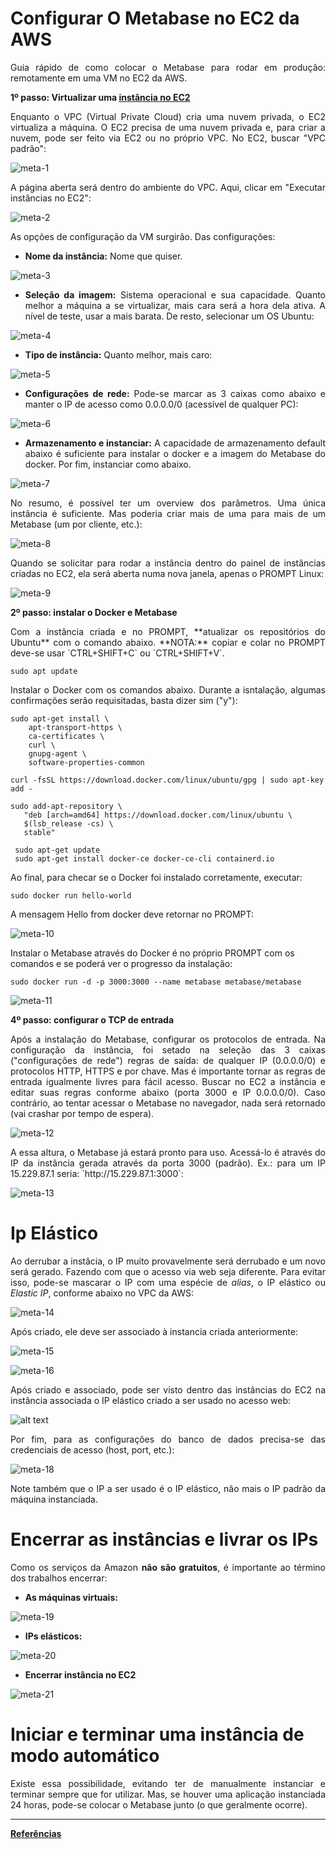 <h1>Configurar O Metabase no EC2 da AWS</h1>

<p align='justify'>Guia rápido de como colocar o Metabase para rodar em produção: remotamente em uma VM no EC2 da AWS.</p>

**1º passo: Virtualizar uma [instância no EC2](https://sa-east-1.console.aws.amazon.com/ec2/home?region=sa-east-1#Home:)**

<p align='justify'>Enquanto o VPC (Virtual Private Cloud) cria uma nuvem privada, o EC2 virtualiza a máquina. O EC2 precisa de uma nuvem privada e, para criar a nuvem, pode ser feito via EC2 ou no próprio VPC. No EC2, buscar "VPC padrão":</p>

![meta-1](../../../assets/meta-1.png)

<p align='justify'>A página aberta será dentro do ambiente do VPC. Aqui, clicar em "Executar instâncias no EC2":</p>

![meta-2](../../../assets/meta-2.png)

As opções de configuração da VM surgirão. Das configurações:

<ul><li><p align="justify"><b>Nome da instância:</b> Nome que quiser.</p></li></ul>

![meta-3](../../../assets/meta-3.png)

<ul><li><p align="justify"><b>Seleção da imagem:</b> Sistema operacional e sua capacidade. Quanto melhor a máquina a se virtualizar, mais cara será a hora dela ativa. A nível de teste, usar a mais barata. De resto, selecionar um OS Ubuntu:</p></li></ul>

![meta-4](../../../assets/meta-4.png)
    
<ul><li align="justify"><b>Tipo de instância:</b> Quanto melhor, mais caro:</p></li></ul>

![meta-5](../../../assets/meta-5.png)

<ul><li><p align="justify"><b>Configurações de rede:</b> Pode-se marcar as 3 caixas como abaixo e manter o IP de acesso como 0.0.0.0/0 (acessível de qualquer PC):</p></li></ul>

![meta-6](../../../assets/meta-6.png)

<ul><li><p align="justify"><b>Armazenamento e instanciar:</b> A capacidade de armazenamento default abaixo é suficiente para instalar o docker e a imagem do Metabase do docker. Por fim, instanciar como abaixo.</p></li></ul>

![meta-7](../../../assets/meta-7.png)

<p align="justify">No resumo, é possível ter um overview dos parâmetros. Uma única instância é suficiente. Mas poderia criar mais de uma para mais de um Metabase (um por cliente, etc.):</p>

![meta-8](../../../assets/meta-8.png)

<p align="justify">Quando se solicitar para rodar a instância dentro do painel de instâncias criadas no EC2, ela será aberta numa nova janela, apenas o PROMPT Linux:</p>

![meta-9](../../../assets/meta-9.png)

**2º passo: instalar o Docker e Metabase**

<p align="justify">Com a instância criada e no PROMPT, **atualizar os repositórios do Ubuntu** com o comando abaixo. **NOTA:** copiar e colar no PROMPT deve-se usar `CTRL+SHIFT+C` ou `CTRL+SHIFT+V`.</p>

```unix
sudo apt update
```

<p align="justify">Instalar o Docker com os comandos abaixo. Durante a isntalação, algumas confirmações serão requisitadas, basta dizer sim ("y"):</p>

```unix
sudo apt-get install \
    apt-transport-https \
    ca-certificates \
    curl \
    gnupg-agent \
    software-properties-common

curl -fsSL https://download.docker.com/linux/ubuntu/gpg | sudo apt-key add -

sudo add-apt-repository \
   "deb [arch=amd64] https://download.docker.com/linux/ubuntu \
   $(lsb_release -cs) \
   stable"

 sudo apt-get update
 sudo apt-get install docker-ce docker-ce-cli containerd.io
```

Ao final, para checar se o Docker foi instalado corretamente, executar:

```unix
sudo docker run hello-world
```

A mensagem Hello from docker deve retornar no PROMPT:

![meta-10](../../../assets/meta-10.png)

Instalar o Metabase através do Docker é no próprio PROMPT com os comandos e se poderá ver o progresso da instalação:

```unix
sudo docker run -d -p 3000:3000 --name metabase metabase/metabase
```

![meta-11](../../../assets/meta-11.png)

**4º passo: configurar o TCP de entrada**

<p align="justify">Após a instalação do Metabase, configurar os protocolos de entrada. Na configuração da instância, foi setado na seleção das 3 caixas ("configurações de rede") regras de saída: de qualquer IP (0.0.0.0/0) e protocolos HTTP, HTTPS e por chave. Mas é importante tornar as regras de entrada igualmente livres para fácil acesso. Buscar no EC2 a instância e editar suas regras conforme abaixo (porta 3000 e IP 0.0.0.0/0). Caso contrário, ao tentar acessar o Metabase no navegador, nada será retornado (vai crashar por tempo de espera).</p>

![meta-12](../../../assets/meta-12.png)

<p align="justify">A essa altura, o Metabase já estará pronto para uso. Acessá-lo é através do IP da instância gerada através da porta 3000 (padrão). Ex.: para um IP 15.229.87.1 seria: `http://15.229.87.1:3000`:</p>

![meta-13](../../../assets/meta-13.png)

<h1>Ip Elástico</h1>

<p align="justify">Ao derrubar a instâcia, o IP muito provavelmente será derrubado e um novo será gerado. Fazendo com que o acesso via web seja diferente. Para evitar isso, pode-se mascarar o IP com uma espécie de <i>alias</i>, o IP elástico ou <i>Elastic IP</i>, conforme abaixo no VPC da AWS:</p>

![meta-14](../../../assets/meta-14.png)

<p align="justify">Após criado, ele deve ser associado à instancia criada anteriormente:</p>

![meta-15](../../../assets/meta-15.png)

![meta-16](../../../assets/meta-16.png)

<p align="justify">Após criado e associado, pode ser visto dentro das instâncias do EC2 na instância associada o IP elástico criado a ser usado no acesso web:</p>

![alt text](../../../assets/meta-17.png)

<p align="justify">Por fim, para as configurações do banco de dados precisa-se das credenciais de acesso (host, port, etc.):</p>

![meta-18](../../../assets/meta-18.png)

<p align="justify">Note também que o IP a ser usado é o IP elástico, não mais o IP padrão da máquina instanciada.</p>

<h1>Encerrar as instâncias e livrar os IPs</h1>

<p align="justify">Como os serviços da Amazon <b>não são gratuitos</b>, é importante ao término dos trabalhos encerrar:</p>

<ul><li><p align="justify"><b>As máquinas virtuais:</b></p></li></ul>
    
![meta-19](../../../assets/meta-19.png)

<ul><li><p align="justify"><b>IPs elásticos:</b></p></li></ul>

![meta-20](../../../assets/meta-20.png)

<ul><li><p align="justify"><b>Encerrar instância no EC2</b></p></li></ul>

![meta-21](../../../assets/meta-21.png)

<h1>Iniciar e terminar uma instância de modo automático</h1>

<p align="justify">Existe essa possibilidade, evitando ter de manualmente instanciar e terminar sempre que for utilizar. Mas, se houver uma aplicação instanciada 24 horas, pode-se colocar o Metabase junto (o que geralmente ocorre).</p>

---

**[Referências](https://jithinsisaac.github.io/posts/aws_metabase/)**
